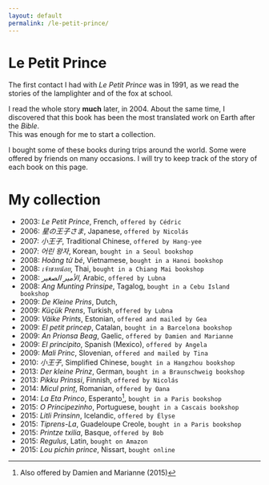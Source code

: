 ```yaml
---
layout: default
permalink: /le-petit-prince/
---
```


# Le Petit Prince

The first contact I had with *Le Petit Prince* was in 1991, as we read the stories of the lamplighter and of the fox at school.

I read the whole story **much** later, in 2004. About the same time, I discovered that this book has been the most translated work on Earth after the *Bible*.  
This was enough for me to start a collection.

I bought some of these books during trips around the world. Some were offered by friends on many occasions. I will try to keep track of the story of each book on this page.

# My collection

 - 2003: *Le Petit Prince*, French, `offered by Cédric`
 - 2006: *星の王子さま*, Japanese, `offered by Nicolás`
 - 2007: *小王子*, Traditional Chinese, `offered by Hang-yee`
 - 2007: *어린 왕자*, Korean, `bought in a Seoul bookshop`
 - 2008: *Hoàng tử bé*, Vietnamese, `bought in a Hanoi bookshop`
 - 2008: *เจ้าชายน้อย*, Thai, `bought in a Chiang Mai bookshop`
 - 2008: *الأمير الصغير*, Arabic, `offered by Lubna`
 - 2008: *Ang Munting Prinsipe*, Tagalog, `bought in a Cebu Island bookshop`
 - 2009: *De Kleine Prins*, Dutch,
 - 2009: *Küçük Prens*, Turkish, `offered by Lubna`
 - 2009: *Väike Prints*, Estonian, `offered and mailed by Gea`
 - 2009: *El petit princep*, Catalan, `bought in a Barcelona bookshop`
 - 2009: *An Prionsa Beag*, Gaelic, `offered by Damien and Marianne`
 - 2009: *El principito*, Spanish (Mexico), `offered by Angela`
 - 2009: *Mali Princ*, Slovenian, `offered and mailed by Tina`
 - 2010: *小王子*, Simplified Chinese, `bought in a Hangzhou bookshop`
 - 2013: *Der kleine Prinz*, German, `bought in a Braunschweig bookshop`
 - 2013: *Pikku Prinssi*, Finnish, `offered by Nicolás`
 - 2014: *Micul prinț*, Romanian, `offered by Oana`
 - 2014: *La Eta Princo*, Esperanto[^1], `bought in a Paris bookshop`
 - 2015: *O Principezinho*, Portuguese, `bought in a Cascais bookshop`
 - 2015: *Litli Prinsinn*, Icelandic, `offered by Élyse`
 - 2015: *Tiprens-La*, Guadeloupe Creole, `bought in a Paris bookshop`
 - 2015: *Printze txilia*, Basque, `offered by Bob`
 - 2015: *Regulus*, Latin, `bought on Amazon`
 - 2015: *Lou pichin prince*, Nissart, `bought online`

[^1]: Also offered by Damien and Marianne (2015)
